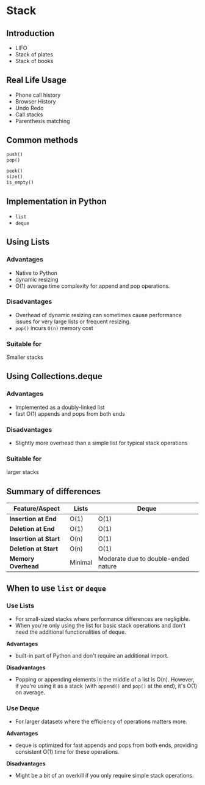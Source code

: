 # Stack

## Introduction

- LIFO
- Stack of plates
- Stack of books

## Real Life Usage

- Phone call history
- Browser History
- Undo Redo
- Call stacks
- Parenthesis matching

## Common methods

```Python
push()
pop()

peek()
size()
is_empty()
```

## Implementation in Python

- `list`
- `deque`

## Using Lists

### Advantages

- Native to Python
- dynamic resizing
- O(1) average time complexity for append and pop operations.

### Disadvantages

- Overhead of dynamic resizing can sometimes cause performance issues for very large lists or frequent resizing.
- `pop()` incurs `O(n)` memory cost

### Suitable for

Smaller stacks

## Using Collections.deque

### Advantages

- Implemented as a doubly-linked list
- fast O(1) appends and pops from both ends

### Disadvantages

- Slightly more overhead than a simple list for typical stack operations

### Suitable for

larger stacks

## Summary of differences

| Feature/Aspect         | Lists   | Deque                               |
|------------------------|---------|-------------------------------------|
| **Insertion at End**   | O(1)    | O(1)                                |
| **Deletion at End**    | O(1)    | O(1)                                |
| **Insertion at Start** | O(n)    | O(1)                                |
| **Deletion at Start**  | O(n)    | O(1)                                |
| **Memory Overhead**    | Minimal | Moderate due to double-ended nature |

## When to use `list` or `deque`

### Use Lists

- For small-sized stacks where performance differences are negligible.
- When you're only using the list for basic stack operations and don't need the additional functionalities of deque.

**Advantages**

- built-in part of Python and don't require an additional import.

**Disadvantages**

- Popping or appending elements in the middle of a list is O(n). However, if you're using it as a stack (with `append()`
  and `pop()` at the end), it's
  O(1) on average.

### Use Deque

- For larger datasets where the efficiency of operations matters more.

**Advantages**

- deque is optimized for fast appends and pops from both ends, providing consistent O(1) time for these operations.

**Disadvantages**

- Might be a bit of an overkill if you only require simple stack operations.